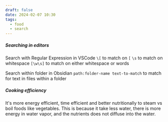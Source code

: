 ```yaml
---
draft: false
date: 2024-02-07 10:30
tags:
  - food
  - search
---
```

##### Searching in editors
Search with Regular Expression in VSCode
`\[` to match on `[`
`\s` to match on whitespace
`[\w\s]` to match on either whitespace or words

Search within folder in Obsidian
`path:folder-name text-to-match` to match for text in files within a folder
##### Cooking efficiency
It's more energy efficient, time efficient and better nutritionally to steam vs boil foods like vegetables. This is because it take less water, there is more energy in water vapor, and the nutrients does not diffuse into the water.


